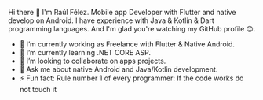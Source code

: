 

Hi there 👋 I'm Raúl Félez. Mobile app Developer with Flutter and native develop on Android. I have experience with Java & Kotlin & Dart programming languages. And I'm glad you're watching my GitHub profile 😊.

- 🔭 I’m currently working as Freelance with Flutter & Native Android.
- 🌱 I’m currently learning .NET CORE ASP.
- 👯 I’m looking to collaborate on apps projects.
- 💬 Ask me about native Android and Java/Kotlin development.
- ⚡ Fun fact: Rule number 1 of every programmer: If the code works do not touch it
